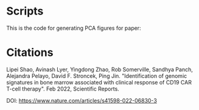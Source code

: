 # Scripts
This is the code for generating PCA figures for paper: 

# Citations
Lipei Shao, Avinash Lyer, Yingdong Zhao, Rob Somerville, Sandhya Panch, Alejandra Pelayo, David F. Stroncek, Ping Jin. "Identification of genomic signatures in bone marrow associated with clinical response of CD19 CAR T-cell therapy". Feb 2022, Scientific Reports.

DOI: https://www.nature.com/articles/s41598-022-06830-3


